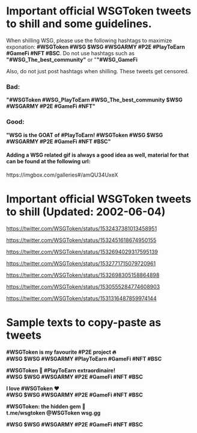 <h1>Important official WSGToken tweets to shill and some guidelines.</h1>

When shilling WSG, please use the following hashtags to maximize exponation: <b>#WSGToken #WSG $WSG #WSGARMY #P2E #PlayToEarn #GameFi #NFT #BSC</b>.
Do not use hashtags such as <b>"#WSG_The_best_community"</b> or "<b>"#WSG_GameFi</b>


Also, do not just post hashtags when shilling. These tweets get censored.


<h3>Bad:</h3>
<b>"#WSGToken #WSG_PlayToEarn #WSG_The_best_community $WSG #WSGARMY #P2E #GameFi #NFT"</b>

<h3>Good:</h3>
<b>"WSG is the GOAT of #PlayToEarn!
#WSGToken #WSG $WSG #WSGARMY #P2E #GameFi #NFT #BSC"</b>


<h4>Adding a WSG related gif is always a good idea as well, material for that can be found at the following url:</h4>
https://imgbox.com/galleries#/amQU34UxeX

<h1>Important official WSGToken tweets to shill (Updated: 2002-06-04)</h1>

https://twitter.com/WSGToken/status/1532437381013458951

https://twitter.com/WSGToken/status/1532451618674950155

https://twitter.com/WSGToken/status/1532694029317595139

https://twitter.com/WSGToken/status/1532771715079720961

https://twitter.com/WSGToken/status/1532698305158864898

https://twitter.com/WSGToken/status/1530555284774608903

https://twitter.com/WSGToken/status/1531316487859974144


<h1>Sample texts to copy-paste as tweets</h1>

<b>#WSGToken is my favourite #P2E project 🔥<br>
#WSG $WSG #WSGARMY #PlayToEarn #GameFi #NFT #BSC</b>

<b>#WSGToken 🙌 #PlayToEarn extraordinaire!<br>
#WSG $WSG #WSGARMY #P2E #GameFi #NFT #BSC </b>

<b>I love #WSGToken ❤️ <br>
#WSG $WSG #WSGARMY #P2E #GameFi #NFT #BSC</b>

<b> #WSGToken: the hidden gem 💎 <bR>
t.me/wsgtoken
@WSGToken
wsg.gg

#WSG $WSG #WSGARMY #P2E #GameFi #NFT #BSC</b>
